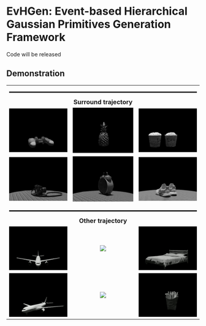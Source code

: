 # EvHGen: Event-based Hierarchical Gaussian Primitives Generation Framework
Code will be released




## Demonstration 
<table>

<tr>
  <td colspan="4" style="text-align:center;">
    <hr style="height:3px;border:none;background-color:#000;"/>
    <div style="margin-top:5px; font-weight:bold; font-size:16px;">
      Surround trajectory
    </div>
  </td>
</tr>
  <tr>
    <td align="center"><img src="videos/1.gif" width="250"/></td>
    <td align="center"><img src="videos/2.gif" width="250"/></td>
    <td align="center"><img src="videos/3.gif" width="250"/></td>
  </tr>

  <tr>
    <td align="center"><img src="videos/4.gif" width="250"/></td>
    <td align="center"><img src="videos/5.gif" width="250"/></td>
    <td align="center"><img src="videos/6.gif" width="250"/></td>
  </tr>

<tr>
  <td colspan="4" style="text-align:center;">
    <hr style="height:3px;border:none;background-color:#000;"/>
    <div style="margin-top:5px; font-weight:bold; font-size:16px;">
      Other trajectory
    </div>
  </td>
</tr>

  <tr>
    <td align="center"><img src="videos/7.gif" width="250"/></td>
    <td align="center"><img src="videos/8.gif" width="250"/></td>
    <td align="center"><img src="videos/9.gif" width="250"/></td>
  </tr>

  <tr>
    <td align="center"><img src="videos/10.gif" width="250"/></td>
    <td align="center"><img src="videos/11.gif" width="250"/></td>
    <td align="center"><img src="videos/12.gif" width="250"/></td>
  </tr>

</table>
